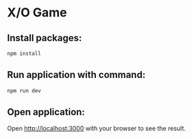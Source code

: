 # X/O Game

## Install packages:

```bash
npm install
```

## Run application with command:

```bash
npm run dev
```

## Open application:

Open [http://localhost:3000](http://localhost:3000) with your browser to see the result.
